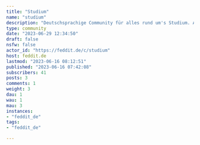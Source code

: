 ```yaml
---
title: "Studium" 
name: "studium"
description: "Deutschsprachige Community für alles rund um's Studium. Angefangen von Erfahrungsberichten von Mensagerichten über Neuigkeiten eurer Uni bis hin zum gegenseitigen Austausch bei Fragen und Problemen.English speakers are welcome as well!"
type: community
date: "2023-06-29 12:34:50"
draft: false
nsfw: false
actor_id: "https://feddit.de/c/studium"
host: feddit.de
lastmod: "2023-06-16 08:12:51"
published: "2023-06-16 07:42:08"
subscribers: 41
posts: 3
comments: 1
weight: 3
dau: 1
wau: 1
mau: 3
instances:
- "feddit_de"
tags: 
- "feddit_de"

---
```

